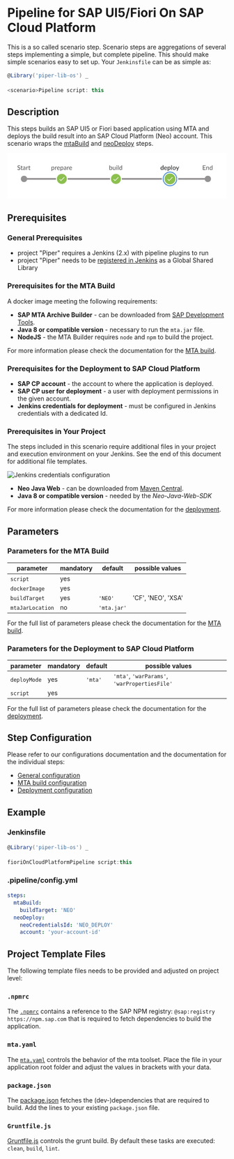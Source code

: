 # Pipeline for SAP UI5/Fiori On SAP Cloud Platform

This is a so called scenario step. Scenario steps are aggregations of several steps implementing a simple, but complete pipeline. This should make simple scenarios easy to set up. Your `Jenkinsfile` can be as simple as:

```groovy
@Library('piper-lib-os') _

<scenario>Pipeline script: this
```

## Description

This steps builds an SAP UI5 or Fiori based application using MTA and deploys the build result into an SAP Cloud Platform (Neo) account. This scenario wraps the [mtaBuild](mtaBuild.md) and [neoDeploy](neoDeploy.mta) steps.

![This pipeline in Jenkins Blue Ocean](images/pipeline.jpg)

## Prerequisites

### General Prerequisites

- project "Piper" requires a Jenkins (2.x) with pipeline plugins to run
- project "Piper" needs to be [registered in Jenkins](https://github.com/SAP/jenkins-library/blob/master/README.md) as a Global Shared Library

### Prerequisites for the MTA Build

A docker image meeting the following requirements:
- **SAP MTA Archive Builder** - can be downloaded from [SAP Development Tools](https://tools.hana.ondemand.com/#cloud).
- **Java 8 or compatible version** - necessary to run the `mta.jar` file.
- **NodeJS** - the MTA Builder requires `node` and `npm` to build the project.

For more information please check the documentation for the [MTA build](mtaBuild.md).

### Prerequisites for the Deployment to SAP Cloud Platform

- **SAP CP account** - the account to where the application is deployed.
- **SAP CP user for deployment** - a user with deployment permissions in the given account.
- **Jenkins credentials for deployment** - must be configured in Jenkins credentials with a dedicated Id.

### Prerequisites in Your Project

The steps included in this scenario require additional files in your project and execution environment on your Jenkins. See the end of this document for additional file templates.

![Jenkins credentials configuration](../images/neo_credentials.png)

- **Neo Java Web** - can be downloaded from [Maven Central](http://central.maven.org/maven2/com/sap/cloud/neo-java-web-sdk/).
- **Java 8 or compatible version** - needed by the *Neo-Java-Web-SDK*

For more information please check the documentation for the [deployment](neoDeploy.md).

## Parameters

### Parameters for the MTA Build

| parameter        | mandatory | default                                                | possible values    |
| -----------------|-----------|--------------------------------------------------------|--------------------|
| `script`         | yes       |                                                        |                    |
| `dockerImage`    | yes       |                                                        |                    |
| `buildTarget`    | yes       | `'NEO'`                                                | 'CF', 'NEO', 'XSA' |
| `mtaJarLocation` | no        | `'mta.jar'`                                        |                    |

For the full list of parameters please check the documentation for the [MTA build](mtaBuild.md).

### Parameters for the Deployment to SAP Cloud Platform

| parameter          | mandatory | default                       | possible values                                 |
| -------------------|-----------|-------------------------------|-------------------------------------------------|
| `deployMode`       | yes       | `'mta'`                       | `'mta'`, `'warParams'`, `'warPropertiesFile'`   |
| `script`           | yes       |                               |                                                 |

For the full list of parameters please check the documentation for the [deployment](neoDeploy.md).

## Step Configuration

Please refer to our configurations documentation and the documentation for the individual steps:

- [General configuration](configuration)
- [MTA build configuration](mtaBuild.md)
- [Deployment configuration](neoDeploy.md)

## Example

### Jenkinsfile

```groovy
@Library('piper-lib-os') _

fioriOnCloudPlatformPipeline script:this
```

### .pipeline/config.yml

```yaml
steps:
  mtaBuild:
    buildTarget: 'NEO'
  neoDeploy:
    neoCredentialsId: 'NEO_DEPLOY'
    account: 'your-account-id'
```

## Project Template Files

The following template files needs to be provided and adjusted on project level:

### `.npmrc`

The [`.npmrc`](documentation/docs/scenarios/ui5-sap-cp/files/.npmrc)
  contains a reference to the SAP NPM registry: `@sap:registry https://npm.sap.com` that is required to fetch dependencies to build the application.

### `mta.yaml`

The [`mta.yaml`](documentation/docs/scenarios/ui5-sap-cp/files/mta.yaml) controls the behavior of the mta toolset. Place the file in your application root folder and adjust the values in brackets with your data.

### `package.json`

The [package.json](documentation/docs/scenarios/ui5-sap-cp/files/package.json) fetches the (dev-)dependencies that are required to build. Add the lines to your existing `package.json` file.

### `Gruntfile.js`

[Gruntfile.js](documentation/docs/scenarios/ui5-sap-cp/files/Gruntfile.js) controls the grunt build. By default these tasks are executed: `clean`, `build`, `lint`.
